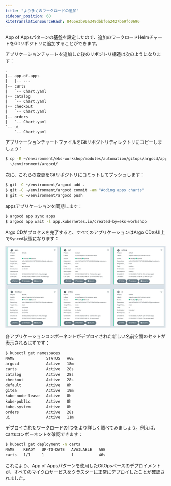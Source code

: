 ```yaml
---
title: "より多くのワークロードの追加"
sidebar_position: 60
kiteTranslationSourceHash: 8465e3b90a349dbbf6a2427b69fc0696
---
```


App of Appsパターンの基盤を設定したので、追加のワークロードHelmチャートをGitリポジトリに追加することができます。

アプリケーションチャートを追加した後のリポジトリ構造は次のようになります：

```text
.
|-- app-of-apps
|   |-- ...
|-- carts
|   `-- Chart.yaml
|-- catalog
|   `-- Chart.yaml
|-- checkout
|   `-- Chart.yaml
|-- orders
|   `-- Chart.yaml
`-- ui
    `-- Chart.yaml
```

アプリケーションチャートファイルをGitリポジトリディレクトリにコピーしましょう：

```bash
$ cp -R ~/environment/eks-workshop/modules/automation/gitops/argocd/app-charts/* \
  ~/environment/argocd/
```

次に、これらの変更をGitリポジトリにコミットしてプッシュします：

```bash
$ git -C ~/environment/argocd add .
$ git -C ~/environment/argocd commit -am "Adding apps charts"
$ git -C ~/environment/argocd push
```

appsアプリケーションを同期します：

```bash
$ argocd app sync apps
$ argocd app wait -l app.kubernetes.io/created-by=eks-workshop
```

Argo CDがプロセスを完了すると、すべてのアプリケーションはArgo CDのUI上で`Synced`状態になります：

![argocd-ui-apps.png](assets/argocd-ui-apps-synced.webp)

各アプリケーションコンポーネントがデプロイされた新しい名前空間のセットが表示されるはずです：

```bash hook=deploy
$ kubectl get namespaces
NAME              STATUS   AGE
argocd            Active   18m
carts             Active   28s
catalog           Active   28s
checkout          Active   28s
default           Active   8h
gitea             Active   19m
kube-node-lease   Active   8h
kube-public       Active   8h
kube-system       Active   8h
orders            Active   28s
ui                Active   11m
```

デプロイされたワークロードの1つをより詳しく調べてみましょう。例えば、cartsコンポーネントを確認できます：

```bash
$ kubectl get deployment -n carts
NAME    READY   UP-TO-DATE   AVAILABLE   AGE
carts   1/1     1            1           46s
```

これにより、App of Appsパターンを使用したGitOpsベースのデプロイメントが、すべてのマイクロサービスをクラスターに正常にデプロイしたことが確認されました。
